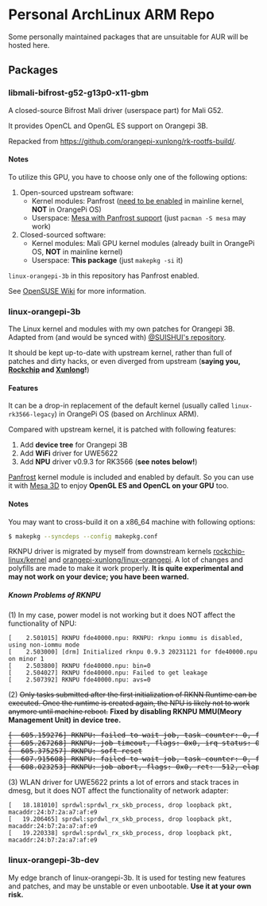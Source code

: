 # Personal ArchLinux ARM Repo
Some personally maintained packages that are unsuitable for AUR will be hosted here.

## Packages
### libmali-bifrost-g52-g13p0-x11-gbm
A closed-source Bifrost Mali driver (userspace part) for Mali G52.

It provides OpenCL and OpenGL ES support on Orangepi 3B.

Repacked from <https://github.com/orangepi-xunlong/rk-rootfs-build/>.

#### Notes
To utilize this GPU, you have to choose only one of the following options:

1. Open-sourced upstream software:
    - Kernel modules: Panfrost ([need to be enabled](https://git.kernel.org/pub/scm/linux/kernel/git/torvalds/linux.git/tree/drivers/gpu/drm/panfrost/Kconfig) in mainline kernel, **NOT** in OrangePi OS)
    - Userspace: [Mesa with Panfrost support](https://docs.mesa3d.org/drivers/panfrost.html) (just `pacman -S mesa` may work)
2. Closed-sourced software:
    - Kernel modules: Mali GPU kernel modules (already built in OrangePi OS, **NOT** in mainline kernel)
    - Userspace: **This package** (just `makepkg -si` it)

`linux-orangepi-3b` in this repository has Panfrost enabled.

See [OpenSUSE Wiki](https://en.opensuse.org/ARM_Mali_GPU) for more information.

### linux-orangepi-3b
The Linux kernel and modules with my own patches for Orangepi 3B. Adapted from (and would be synced with) [@SUISHUI's repository](https://github.com/SUISHUI/linux-orangepi-3b).

It should be kept up-to-date with upstream kernel, rather than full of patches and dirty hacks, or even diverged from upstream (**saying you, [Rockchip](https://github.com/rockchip-linux/kernel/tree/develop-5.10) and [Xunlong](https://github.com/orangepi-xunlong/linux-orangepi/blob/orange-pi-5.10-rk35xx/)!**)

#### Features
It can be a drop-in replacement of the default kernel (usually called `linux-rk3566-legacy`) in OrangePi OS (based on Archlinux ARM).

Compared with upstream kernel, it is patched with following features:

1. Add **device tree** for Orangepi 3B
2. Add **WiFi** driver for UWE5622
3. Add **NPU** driver v0.9.3 for RK3566 (**see notes below!**)

[Panfrost](https://git.kernel.org/pub/scm/linux/kernel/git/torvalds/linux.git/tree/drivers/gpu/drm/panfrost/) kernel module is included and enabled by default. So you can use it with [Mesa 3D](https://docs.mesa3d.org/drivers/panfrost.html) to enjoy **OpenGL ES and OpenCL on your GPU** too.

#### Notes 
You may want to cross-build it on a x86_64 machine with following options:

```sh
$ makepkg --syncdeps --config makepkg.conf
```

RKNPU driver is migrated by myself from downstream kernels [rockchip-linux/kernel](https://github.com/rockchip-linux/kernel/tree/develop-5.10) and [orangepi-xunlong/linux-orangepi](https://github.com/orangepi-xunlong/linux-orangepi/blob/orange-pi-5.10-rk35xx/). A lot of changes and polyfills are made to make it work properly. **It is quite experimental and may not work on your device; you have been warned.** 

##### Known Problems of RKNPU
(1) In my case, power model is not working but it does NOT affect the functionality of NPU:

```
[    2.501015] RKNPU fde40000.npu: RKNPU: rknpu iommu is disabled, using non-iommu mode
[    2.503000] [drm] Initialized rknpu 0.9.3 20231121 for fde40000.npu on minor 1
[    2.503800] RKNPU fde40000.npu: bin=0
[    2.504027] RKNPU fde40000.npu: Failed to get leakage
[    2.507392] RKNPU fde40000.npu: avs=0
```

(2) ~~Only tasks submitted after the first initialization of RKNN Runtime can be executed. Once the runtime is created again, the NPU is likely not to work anymore until machine reboot.~~ **Fixed by disabling RKNPU MMU(Meory Management Unit) in device tree.**

<del>
<pre>
[  605.159276] RKNPU: failed to wait job, task counter: 0, flags: 0x5, ret = 0, elapsed time: 6160643us
[  605.267268] RKNPU: job timeout, flags: 0x0, irq status: 0x0, raw status: 0x0, require mask: 0x300, task counter: 0x0, elapsed time: 6268640us
[  605.375257] RKNPU: soft reset
[  607.915608] RKNPU: failed to wait job, task counter: 0, flags: 0x5, ret = -512, elapsed time: 2524485us
[  608.023253] RKNPU: job abort, flags: 0x0, ret: -512, elapsed time: 2632132us
</pre>
</del>

(3) WLAN driver for UWE5622 prints a lot of errors and stack traces in dmesg, but it does NOT affect the functionality of network adapter:

```
[   18.181010] sprdwl:sprdwl_rx_skb_process, drop loopback pkt, macaddr:24:b7:2a:a7:af:e9
[   19.206465] sprdwl:sprdwl_rx_skb_process, drop loopback pkt, macaddr:24:b7:2a:a7:af:e9
[   19.220338] sprdwl:sprdwl_rx_skb_process, drop loopback pkt, macaddr:24:b7:2a:a7:af:e9
```

### linux-orangepi-3b-dev
My edge branch of linux-orangepi-3b. It is used for testing new features and patches, and may be unstable or even unbootable. **Use it at your own risk.**
